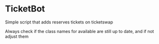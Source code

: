 # TicketBot
Simple script that adds reserves tickets on ticketswap

Always check if the class names for available are still up to date, and if not adjust them 
